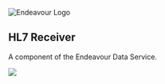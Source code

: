 ![Endeavour Logo](http://www.endeavourhealth.org/github/logo-text-left-cropped.png)

## HL7 Receiver

A component of the Endeavour Data Service.


<img src="https://docs.google.com/drawings/d/1J59pQQ920PHzII8Hno8bjBqgiv5lcj6e1Fevd8EZ1ZI/pub?w=1440&amp;h=1080">
